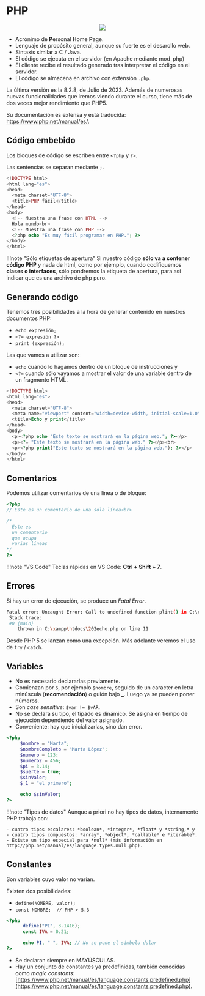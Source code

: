 # PHP

<div style="text-align: center;"><img src="../../img/ud02/php_logo.png" style=" max-width: 30%;" /></div>

- Acrónimo de **P**ersonal **H**ome **P**age.
- Lenguaje de propósito general, aunque su fuerte es el desarollo web.
- Sintaxis similar a C / Java.
- El código se ejecuta en el servidor (en Apache mediante mod_php)
- El cliente recibe el resultado generado tras interpretar el código en el servidor.
- El código se almacena en archivo con extensión `.php`.

La última versión es la 8.2.8, de Julio de 2023. Además de numerosas nuevas funcionalidades que iremos viendo durante el curso, tiene más de dos veces mejor rendimiento que PHP5.

Su documentación es extensa y está traducida: https://www.php.net/manual/es/.

## Código embebido

Los bloques de código se escriben entre `<?php` y `?>`.

Las sentencias se separan mediante ` ; `.

```php
<!DOCTYPE html>
<html lang="es">
<head>
  <meta charset="UTF-8">
  <title>PHP fácil</title>
</head>
<body>
  <!-- Muestra una frase con HTML -->
  Hola mundo<br>
  <!-- Muestra una frase con PHP -->
  <?php echo "Es muy fácil programar en PHP."; ?>
</body>
</html>
```

!!!note "Sólo etiquetas de apertura"
 	Si nuestro código **sólo va a contener código PHP** y nada de html, como por ejemplo, cuando codifiquemos **clases o interfaces**, sólo pondremos la etiqueta de apertura, para así indicar que es una archivo de php puro.



## Generando código

Tenemos tres posibilidades a la hora de generar contenido en nuestros documentos PHP:

- `echo expresión;`
- `<?= expresión ?>`
- `print (expresión);`

Las que vamos a utilizar son:

- `echo` cuando lo hagamos dentro de un bloque de instrucciones y 
- `<?=` cuando sólo vayamos a mostrar el valor de una variable dentro de un fragmento HTML.

```php
<!DOCTYPE html>
<html lang="es">
<head>
  <meta charset="UTF-8">
  <meta name="viewport" content="width=device-width, initial-scale=1.0">
  <title>Echo y print</title>
</head>
<body>
  <p><?php echo "Este texto se mostrará en la página web."; ?></p>
  <p><?= "Este texto se mostrará en la página web." ?></p><br>
  <p><?php print("Este texto se mostrará en la página web."); ?></p>
</body>
</html>
```

## Comentarios

Podemos utilizar comentarios de una línea o de bloque:

```php
<?php
// Este es un comentario de una sola línea<br>

/*
  Este es
  un comentario
  que ocupa
  varias líneas
*/ 
?>
```



!!!note "VS Code"
 	Teclas rápidas en VS Code: **Ctrl + Shift + 7**.

## Errores

Si hay un error de ejecución, se produce un *Fatal Error*.

```sh
Fatal error: Uncaught Error: Call to undefined function plint() in C:\xampp\htdocs\202echo.php:11
 Stack trace:
 #0 {main}
    thrown in C:\xampp\htdocs\202echo.php on line 11
```

Desde PHP 5 se lanzan como una excepción. Más adelante veremos el uso de `try` / `catch`.

## Variables

- No es necesario declararlas previamente.
- Comienzan por `$`, por ejemplo `$nombre`, seguido de un caracter en letra minúscula (**recomendación**) o guión bajo **_**. Luego ya se pueden poner números.
- Son *case sensitive*: `$var != $vAR`.
- No se declara su tipo, el tipado es dinámico. Se asigna en tiempo de ejecución dependiendo del valor asignado.
- Conveniente: hay que inicializarlas, sino dan error.

```php
<?php
     $nombre = "Marta";
     $nombreCompleto = "Marta López";
     $numero = 123;
     $numero2 = 456;
     $pi = 3.14;
     $suerte = true;
     $sinValor;
     $_1 = "el primero";

     echo $sinValor;
?>
```

!!!note "Tipos de datos"
 	Aunque a priori no hay tipos de datos, internamente PHP trabaja con:
 	
 	- cuatro tipos escalares: *boolean*, *integer*, *float* y *string,* y
 	- cuatro tipos compuestos: *array*, *object*, *callable* e *iterable*.
 	- Existe un tipo especial para *null* (más información en http://php.net/manual/es/language.types.null.php).



## Constantes

Son variables cuyo valor no varían.

Existen dos posibilidades:

- `define(NOMBRE, valor);`
- `const NOMBRE;  // PHP > 5.3`

```php
<?php
      define("PI", 3.1416);
      const IVA = 0.21;

      echo PI, " ", IVA; // No se pone el símbolo dolar
?>
```

- Se declaran siempre en MAYÚSCULAS.
- Hay un conjunto de constantes ya predefinidas, también conocidas como *magic constants*: [https://www.php.net/manual/es/language.constants.predefined.php](https://www.php.net/manual/es/language.constants.predefined.php).

